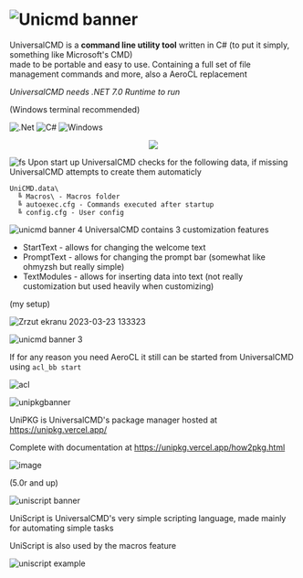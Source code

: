 # ![Unicmd banner](https://user-images.githubusercontent.com/89011403/187036721-ad778434-1502-4378-b0e2-30aa343a8618.png)
  
UniversalCMD is a **command line utility tool** written in C# (to put it simply, something like Microsoft's CMD)  
made to be portable and easy to use. Containing a full set of file management commands and more, also a AeroCL replacement

*UniversalCMD needs .NET 7.0 Runtime to run*

(Windows terminal recommended)

![.Net](https://img.shields.io/badge/.NET-5C2D91?style=for-the-badge&logo=.net&logoColor=white)
![C#](https://img.shields.io/badge/c%23-%23239120.svg?style=for-the-badge&logo=c-sharp&logoColor=white)
![Windows](https://img.shields.io/badge/Windows-0078D6?style=for-the-badge&logo=windows&logoColor=white)

<p align="center">
  <img src="https://user-images.githubusercontent.com/89011403/226937038-d282ca1b-bd49-4abf-90d3-ba6612913322.png" />
</p>


![fs](https://user-images.githubusercontent.com/89011403/226941736-aba1976e-712e-4734-97d7-6ccb37d567d8.png)
Upon start up UniversalCMD checks for the following data, if missing UniversalCMD attempts to create them automaticly
```
UniCMD.data\  
  ╚ Macros\ - Macros folder
  ╚ autoexec.cfg - Commands executed after startup
  ╚ config.cfg - User config
```

![unicmd banner 4](https://user-images.githubusercontent.com/89011403/212902032-d6f20440-5042-4df1-91ec-b4f328d6e2ba.png)
UniversalCMD contains 3 customization features

+ StartText - allows for changing the welcome text
+ PromptText - allows for changing the prompt bar (somewhat like ohmyzsh but really simple)
+ TextModules - allows for inserting data into text (not really customization but used heavily when customizing)

(my setup)

![Zrzut ekranu 2023-03-23 133323](https://user-images.githubusercontent.com/89011403/227204910-cb475bc1-08df-4eee-8beb-32fa9673c8d8.png)

![unicmd banner 3](https://user-images.githubusercontent.com/89011403/187044183-d36343db-e355-4354-a8bf-cd9ca39d2ee5.png)

If for any reason you need AeroCL it still can be started from UniversalCMD using ``acl_bb start``

![acl](https://user-images.githubusercontent.com/89011403/226953710-4cc5a571-4451-42ea-81ba-2bdb11b2165f.png)

![unipkgbanner](https://github.com/dotPawel/UniversalCMD/assets/89011403/f203be12-afd6-4e70-a5e9-4b03b58bbe75)

UniPKG is UniversalCMD's package manager hosted at https://unipkg.vercel.app/ 

Complete with documentation at https://unipkg.vercel.app/how2pkg.html

![image](https://github.com/dotPawel/UniversalCMD/assets/89011403/ceda03b2-b456-4870-8fa4-cae3d85bdacc)

(5.0r and up)

![uniscript banner](https://user-images.githubusercontent.com/89011403/212897047-e1fa894b-6d0a-4eaf-8462-6ede8ec12310.png)

UniScript is UniversalCMD's very simple scripting language, made mainly for automating simple tasks

UniScript is also used by the macros feature

![uniscript example](https://user-images.githubusercontent.com/89011403/212900244-25629047-3298-45cb-8fd4-7a42e56bbcdf.png)
